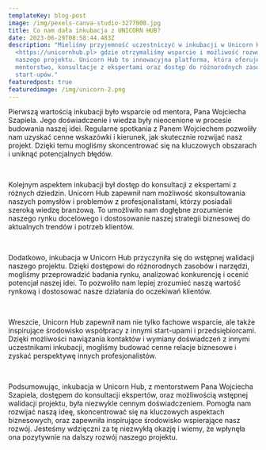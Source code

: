 ```yaml
---
templateKey: blog-post
image: /img/pexels-canva-studio-3277808.jpg
title: Co nam dała inkubacja z UNICORN HUB?
date: 2023-06-29T08:58:44.483Z
description: "Mieliśmy przyjemność uczestniczyć w inkubacji w Unicorn Hub:
  <https://unicornhub.pl> gdzie otrzymaliśmy wsparcie i możliwość rozwoju
  naszego projektu. Unicorn Hub to innowacyjna platforma, która oferuje
  mentorstwo, konsultacje z ekspertami oraz dostęp do różnorodnych zasobów dla
  start-upów."
featuredpost: true
featuredimage: /img/unicorn-2.png
---
```



Pierwszą wartością inkubacji było wsparcie od mentora, Pana Wojciecha Szapiela. Jego doświadczenie i wiedza były nieocenione w procesie budowania naszej idei. Regularne spotkania z Panem Wojciechem pozwoliły nam uzyskać cenne wskazówki i kierunek, jak skutecznie rozwijać nasz projekt. Dzięki temu mogliśmy skoncentrować się na kluczowych obszarach i uniknąć potencjalnych błędów.

 

Kolejnym aspektem inkubacji był dostęp do konsultacji z ekspertami z różnych dziedzin. Unicorn Hub zapewnił nam możliwość skonsultowania naszych pomysłów i problemów z profesjonalistami, którzy posiadali szeroką wiedzę branżową. To umożliwiło nam dogłębne zrozumienie naszego rynku docelowego i dostosowanie naszej strategii biznesowej do aktualnych trendów i potrzeb klientów.

 

Dodatkowo, inkubacja w Unicorn Hub przyczyniła się do wstępnej walidacji naszego projektu. Dzięki dostępowi do różnorodnych zasobów i narzędzi, mogliśmy przeprowadzić badania rynku, analizować konkurencję i ocenić potencjał naszej idei. To pozwoliło nam lepiej zrozumieć naszą wartość rynkową i dostosować nasze działania do oczekiwań klientów.

 

Wreszcie, Unicorn Hub zapewnił nam nie tylko fachowe wsparcie, ale także inspirujące środowisko współpracy z innymi start-upami i przedsiębiorcami. Dzięki możliwości nawiązania kontaktów i wymiany doświadczeń z innymi uczestnikami inkubacji, mogliśmy budować cenne relacje biznesowe i zyskać perspektywę innych profesjonalistów.

 

Podsumowując, inkubacja w Unicorn Hub, z mentorstwem Pana Wojciecha Szapiela, dostępem do konsultacji ekspertów, oraz możliwością wstępnej walidacji projektu, była niezwykle cennym doświadczeniem. Pomogła nam rozwijać naszą ideę, skoncentrować się na kluczowych aspektach biznesowych, oraz zapewniła inspirujące środowisko wspierające nasz rozwój. Jesteśmy wdzięczni za tę niezwykłą okazję i wiemy, że wpłynęła ona pozytywnie na dalszy rozwój naszego projektu.